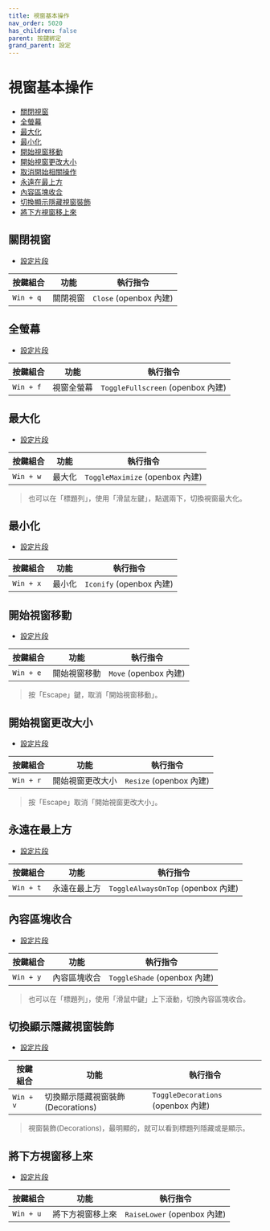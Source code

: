 ```yaml
---
title: 視窗基本操作
nav_order: 5020
has_children: false
parent: 按鍵綁定
grand_parent: 設定
---
```



# 視窗基本操作

* [關閉視窗](#關閉視窗)
* [全螢幕](#全螢幕)
* [最大化](#最大化)
* [最小化](#最小化)
* [開始視窗移動](#開始視窗移動)
* [開始視窗更改大小](#開始視窗更改大小)
* [取消開始相關操作](#取消開始相關操作)
* [永遠在最上方](#永遠在最上方)
* [內容區塊收合](#內容區塊收合)
* [切換顯示隱藏視窗裝飾](#切換顯示隱藏視窗裝飾)
* [將下方視窗移上來](#將下方視窗移上來)


## 關閉視窗

* [設定片段](https://github.com/samwhelp/lubuntu-adjustment/tree/main/prototype/main/lxqt-config/Main/asset/overlay/etc/skel/.config/openbox/helper/share/gen/openbox-gen-rc/Section/Keybind/WindowClose.php)

| 按鍵組合          | 功能     | 執行指令         |
| ----------------- | -------- | ---------------- |
| `Win + q`         | 關閉視窗 | `Close` (openbox 內建) |


## 全螢幕

* [設定片段](https://github.com/samwhelp/lubuntu-adjustment/tree/main/prototype/main/lxqt-config/Main/asset/overlay/etc/skel/.config/openbox/helper/share/gen/openbox-gen-rc/Section/Keybind/WindowToggleFullscreen.php)

| 按鍵組合  | 功能       | 執行指令                      |
| --------- | ---------- | ----------------------------- |
| `Win + f` | 視窗全螢幕 | `ToggleFullscreen` (openbox 內建) |


## 最大化

* [設定片段](https://github.com/samwhelp/lubuntu-adjustment/tree/main/prototype/main/lxqt-config/Main/asset/overlay/etc/skel/.config/openbox/helper/share/gen/openbox-gen-rc/Section/Keybind/WindowToggleMaximize.php)

| 按鍵組合  | 功能       | 執行指令                      |
| --------- | ---------- | ----------------------------- |
| `Win + w` | 最大化 | `ToggleMaximize` (openbox 內建) |

> 也可以在「標題列」，使用「滑鼠左鍵」，點選兩下，切換視窗最大化。

## 最小化

* [設定片段](https://github.com/samwhelp/lubuntu-adjustment/tree/main/prototype/main/lxqt-config/Main/asset/overlay/etc/skel/.config/openbox/helper/share/gen/openbox-gen-rc/Section/Keybind/WindowIconify.php)

| 按鍵組合  | 功能       | 執行指令                      |
| --------- | ---------- | ----------------------------- |
| `Win + x` | 最小化 | `Iconify` (openbox 內建) |


## 開始視窗移動

* [設定片段](https://github.com/samwhelp/lubuntu-adjustment/tree/main/prototype/main/lxqt-config/Main/asset/overlay/etc/skel/.config/openbox/helper/share/gen/openbox-gen-rc/Section/Keybind/WindowBeginMove.php)

| 按鍵組合  | 功能       | 執行指令                      |
| --------- | ---------- | ----------------------------- |
| `Win + e` | 開始視窗移動 | `Move` (openbox 內建) |

> 按「Escape」鍵，取消「開始視窗移動」。


## 開始視窗更改大小

* [設定片段](https://github.com/samwhelp/lubuntu-adjustment/tree/main/prototype/main/lxqt-config/Main/asset/overlay/etc/skel/.config/openbox/helper/share/gen/openbox-gen-rc/Section/Keybind/WindowBeginResize.php#L3)

| 按鍵組合  | 功能       | 執行指令                      |
| --------- | ---------- | ----------------------------- |
| `Win + r` | 開始視窗更改大小 | `Resize` (openbox 內建) |

> 按「Escape」取消「開始視窗更改大小」。


## 永遠在最上方

* [設定片段](https://github.com/samwhelp/lubuntu-adjustment/tree/main/prototype/main/lxqt-config/Main/asset/overlay/etc/skel/.config/openbox/helper/share/gen/openbox-gen-rc/Section/Keybind/WindowToggleAlwaysOnTop.php)

| 按鍵組合  | 功能       | 執行指令                      |
| --------- | ---------- | ----------------------------- |
| `Win + t` | 永遠在最上方 | `ToggleAlwaysOnTop` (openbox 內建) |


## 內容區塊收合

* [設定片段](https://github.com/samwhelp/lubuntu-adjustment/tree/main/prototype/main/lxqt-config/Main/asset/overlay/etc/skel/.config/openbox/helper/share/gen/openbox-gen-rc/Section/Keybind/WindowToggleShade.php)

| 按鍵組合  | 功能       | 執行指令                      |
| --------- | ---------- | ----------------------------- |
| `Win + y` | 內容區塊收合 | `ToggleShade` (openbox 內建) |


> 也可以在「標題列」，使用「滑鼠中鍵」上下滾動，切換內容區塊收合。


## 切換顯示隱藏視窗裝飾

* [設定片段](https://github.com/samwhelp/lubuntu-adjustment/tree/main/prototype/main/lxqt-config/Main/asset/overlay/etc/skel/.config/openbox/helper/share/gen/openbox-gen-rc/Section/Keybind/WindowToggleDecorations.php)

| 按鍵組合  | 功能       | 執行指令                      |
| --------- | ---------- | ----------------------------- |
| `Win + v` | 切換顯示隱藏視窗裝飾(Decorations) | `ToggleDecorations` (openbox 內建) |

> 視窗裝飾(Decorations)，最明顯的，就可以看到標題列隱藏或是顯示。

## 將下方視窗移上來

* [設定片段](https://github.com/samwhelp/lubuntu-adjustment/tree/main/prototype/main/lxqt-config/Main/asset/overlay/etc/skel/.config/openbox/helper/share/gen/openbox-gen-rc/Section/Keybind/WindowRaiseLower.php)

| 按鍵組合  | 功能       | 執行指令                      |
| --------- | ---------- | ----------------------------- |
| `Win + u` | 將下方視窗移上來 | `RaiseLower` (openbox 內建) |

